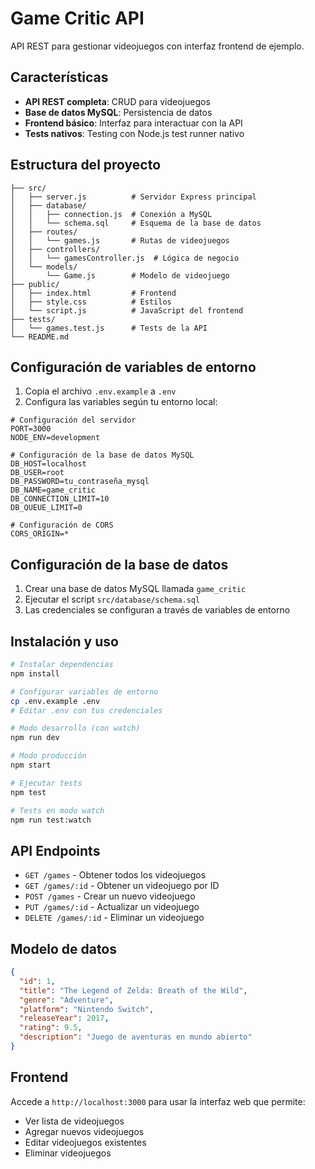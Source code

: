 # Game Critic API

API REST para gestionar videojuegos con interfaz frontend de ejemplo.

## Características

- **API REST completa**: CRUD para videojuegos
- **Base de datos MySQL**: Persistencia de datos
- **Frontend básico**: Interfaz para interactuar con la API
- **Tests nativos**: Testing con Node.js test runner nativo

## Estructura del proyecto

```
├── src/
│   ├── server.js          # Servidor Express principal
│   ├── database/
│   │   ├── connection.js  # Conexión a MySQL
│   │   └── schema.sql     # Esquema de la base de datos
│   ├── routes/
│   │   └── games.js       # Rutas de videojuegos
│   ├── controllers/
│   │   └── gamesController.js  # Lógica de negocio
│   └── models/
│       └── Game.js        # Modelo de videojuego
├── public/
│   ├── index.html         # Frontend
│   ├── style.css          # Estilos
│   └── script.js          # JavaScript del frontend
├── tests/
│   └── games.test.js      # Tests de la API
└── README.md
```

## Configuración de variables de entorno

1. Copia el archivo `.env.example` a `.env`
2. Configura las variables según tu entorno local:

```env
# Configuración del servidor
PORT=3000
NODE_ENV=development

# Configuración de la base de datos MySQL
DB_HOST=localhost
DB_USER=root
DB_PASSWORD=tu_contraseña_mysql
DB_NAME=game_critic
DB_CONNECTION_LIMIT=10
DB_QUEUE_LIMIT=0

# Configuración de CORS
CORS_ORIGIN=*
```

## Configuración de la base de datos

1. Crear una base de datos MySQL llamada `game_critic`
2. Ejecutar el script `src/database/schema.sql`
3. Las credenciales se configuran a través de variables de entorno

## Instalación y uso

```bash
# Instalar dependencias
npm install

# Configurar variables de entorno
cp .env.example .env
# Editar .env con tus credenciales

# Modo desarrollo (con watch)
npm run dev

# Modo producción
npm start

# Ejecutar tests
npm test

# Tests en modo watch
npm run test:watch
```

## API Endpoints

- `GET /games` - Obtener todos los videojuegos
- `GET /games/:id` - Obtener un videojuego por ID
- `POST /games` - Crear un nuevo videojuego
- `PUT /games/:id` - Actualizar un videojuego
- `DELETE /games/:id` - Eliminar un videojuego

## Modelo de datos

```json
{
  "id": 1,
  "title": "The Legend of Zelda: Breath of the Wild",
  "genre": "Adventure",
  "platform": "Nintendo Switch",
  "releaseYear": 2017,
  "rating": 9.5,
  "description": "Juego de aventuras en mundo abierto"
}
```

## Frontend

Accede a `http://localhost:3000` para usar la interfaz web que permite:
- Ver lista de videojuegos
- Agregar nuevos videojuegos
- Editar videojuegos existentes
- Eliminar videojuegos

